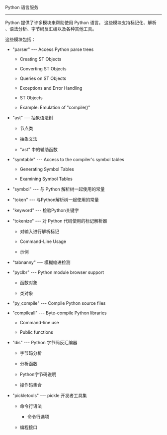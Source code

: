Python 语言服务
***************

Python 提供了许多模块来帮助使用 Python 语言。 这些模块支持标记化、解析
、语法分析、字节码反汇编以及各种其他工具。

这些模块包括：

* "parser" --- Access Python parse trees

  * Creating ST Objects

  * Converting ST Objects

  * Queries on ST Objects

  * Exceptions and Error Handling

  * ST Objects

  * Example: Emulation of "compile()"

* "ast" --- 抽象语法树

  * 节点类

  * 抽象文法

  * "ast" 中的辅助函数

* "symtable" --- Access to the compiler's symbol tables

  * Generating Symbol Tables

  * Examining Symbol Tables

* "symbol" --- 与 Python 解析树一起使用的常量

* "token" --- 与Python解析树一起使用的常量

* "keyword" --- 检验Python关键字

* "tokenize" --- 对 Python 代码使用的标记解析器

  * 对输入进行解析标记

  * Command-Line Usage

  * 示例

* "tabnanny" --- 模糊缩进检测

* "pyclbr" --- Python module browser support

  * 函数对象

  * 类对象

* "py_compile" --- Compile Python source files

* "compileall" --- Byte-compile Python libraries

  * Command-line use

  * Public functions

* "dis" --- Python 字节码反汇编器

  * 字节码分析

  * 分析函数

  * Python字节码说明

  * 操作码集合

* "pickletools" --- pickle 开发者工具集

  * 命令行语法

    * 命令行选项

  * 编程接口
